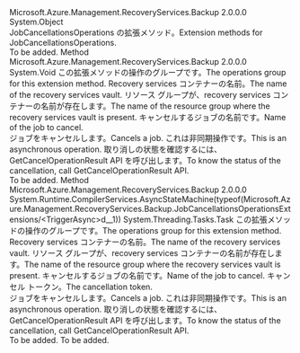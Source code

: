 <Type Name="JobCancellationsOperationsExtensions" FullName="Microsoft.Azure.Management.RecoveryServices.Backup.JobCancellationsOperationsExtensions">
  <TypeSignature Language="C#" Value="public static class JobCancellationsOperationsExtensions" />
  <TypeSignature Language="ILAsm" Value=".class public auto ansi abstract sealed beforefieldinit JobCancellationsOperationsExtensions extends System.Object" />
  <TypeSignature Language="DocId" Value="T:Microsoft.Azure.Management.RecoveryServices.Backup.JobCancellationsOperationsExtensions" />
  <TypeSignature Language="VB.NET" Value="Public Module JobCancellationsOperationsExtensions" />
  <TypeSignature Language="F#" Value="type JobCancellationsOperationsExtensions = class" />
  <AssemblyInfo>
    <AssemblyName>Microsoft.Azure.Management.RecoveryServices.Backup</AssemblyName>
    <AssemblyVersion>2.0.0.0</AssemblyVersion>
  </AssemblyInfo>
  <Base>
    <BaseTypeName>System.Object</BaseTypeName>
  </Base>
  <Interfaces />
  <Docs>
    <summary>
            <span data-ttu-id="14b23-101">JobCancellationsOperations の拡張メソッド。</span><span class="sxs-lookup"><span data-stu-id="14b23-101">Extension methods for JobCancellationsOperations.</span></span>
            </summary>
    <remarks>To be added.</remarks>
  </Docs>
  <Members>
    <Member MemberName="Trigger">
      <MemberSignature Language="C#" Value="public static void Trigger (this Microsoft.Azure.Management.RecoveryServices.Backup.IJobCancellationsOperations operations, string vaultName, string resourceGroupName, string jobName);" />
      <MemberSignature Language="ILAsm" Value=".method public static hidebysig void Trigger(class Microsoft.Azure.Management.RecoveryServices.Backup.IJobCancellationsOperations operations, string vaultName, string resourceGroupName, string jobName) cil managed" />
      <MemberSignature Language="DocId" Value="M:Microsoft.Azure.Management.RecoveryServices.Backup.JobCancellationsOperationsExtensions.Trigger(Microsoft.Azure.Management.RecoveryServices.Backup.IJobCancellationsOperations,System.String,System.String,System.String)" />
      <MemberSignature Language="VB.NET" Value="&lt;Extension()&gt;&#xA;Public Sub Trigger (operations As IJobCancellationsOperations, vaultName As String, resourceGroupName As String, jobName As String)" />
      <MemberSignature Language="F#" Value="static member Trigger : Microsoft.Azure.Management.RecoveryServices.Backup.IJobCancellationsOperations * string * string * string -&gt; unit" Usage="Microsoft.Azure.Management.RecoveryServices.Backup.JobCancellationsOperationsExtensions.Trigger (operations, vaultName, resourceGroupName, jobName)" />
      <MemberType>Method</MemberType>
      <AssemblyInfo>
        <AssemblyName>Microsoft.Azure.Management.RecoveryServices.Backup</AssemblyName>
        <AssemblyVersion>2.0.0.0</AssemblyVersion>
      </AssemblyInfo>
      <ReturnValue>
        <ReturnType>System.Void</ReturnType>
      </ReturnValue>
      <Parameters>
        <Parameter Name="operations" Type="Microsoft.Azure.Management.RecoveryServices.Backup.IJobCancellationsOperations" RefType="this" />
        <Parameter Name="vaultName" Type="System.String" />
        <Parameter Name="resourceGroupName" Type="System.String" />
        <Parameter Name="jobName" Type="System.String" />
      </Parameters>
      <Docs>
        <param name="operations">
            <span data-ttu-id="14b23-102">この拡張メソッドの操作のグループです。</span><span class="sxs-lookup"><span data-stu-id="14b23-102">The operations group for this extension method.</span></span>
            </param>
        <param name="vaultName">
            <span data-ttu-id="14b23-103">Recovery services コンテナーの名前。</span><span class="sxs-lookup"><span data-stu-id="14b23-103">The name of the recovery services vault.</span></span>
            </param>
        <param name="resourceGroupName">
            <span data-ttu-id="14b23-104">リソース グループが、recovery services コンテナーの名前が存在します。</span><span class="sxs-lookup"><span data-stu-id="14b23-104">The name of the resource group where the recovery services vault is present.</span></span>
            </param>
        <param name="jobName">
            <span data-ttu-id="14b23-105">キャンセルするジョブの名前です。</span><span class="sxs-lookup"><span data-stu-id="14b23-105">Name of the job to cancel.</span></span>
            </param>
        <summary>
            <span data-ttu-id="14b23-106">ジョブをキャンセルします。</span><span class="sxs-lookup"><span data-stu-id="14b23-106">Cancels a job.</span></span> <span data-ttu-id="14b23-107">これは非同期操作です。</span><span class="sxs-lookup"><span data-stu-id="14b23-107">This is an asynchronous operation.</span></span> <span data-ttu-id="14b23-108">取り消しの状態を確認するには、GetCancelOperationResult API を呼び出します。</span><span class="sxs-lookup"><span data-stu-id="14b23-108">To know the status of the cancellation, call GetCancelOperationResult API.</span></span>
            </summary>
        <remarks>To be added.</remarks>
      </Docs>
    </Member>
    <Member MemberName="TriggerAsync">
      <MemberSignature Language="C#" Value="public static System.Threading.Tasks.Task TriggerAsync (this Microsoft.Azure.Management.RecoveryServices.Backup.IJobCancellationsOperations operations, string vaultName, string resourceGroupName, string jobName, System.Threading.CancellationToken cancellationToken = null);" />
      <MemberSignature Language="ILAsm" Value=".method public static hidebysig class System.Threading.Tasks.Task TriggerAsync(class Microsoft.Azure.Management.RecoveryServices.Backup.IJobCancellationsOperations operations, string vaultName, string resourceGroupName, string jobName, valuetype System.Threading.CancellationToken cancellationToken) cil managed" />
      <MemberSignature Language="DocId" Value="M:Microsoft.Azure.Management.RecoveryServices.Backup.JobCancellationsOperationsExtensions.TriggerAsync(Microsoft.Azure.Management.RecoveryServices.Backup.IJobCancellationsOperations,System.String,System.String,System.String,System.Threading.CancellationToken)" />
      <MemberSignature Language="F#" Value="static member TriggerAsync : Microsoft.Azure.Management.RecoveryServices.Backup.IJobCancellationsOperations * string * string * string * System.Threading.CancellationToken -&gt; System.Threading.Tasks.Task" Usage="Microsoft.Azure.Management.RecoveryServices.Backup.JobCancellationsOperationsExtensions.TriggerAsync (operations, vaultName, resourceGroupName, jobName, cancellationToken)" />
      <MemberType>Method</MemberType>
      <AssemblyInfo>
        <AssemblyName>Microsoft.Azure.Management.RecoveryServices.Backup</AssemblyName>
        <AssemblyVersion>2.0.0.0</AssemblyVersion>
      </AssemblyInfo>
      <Attributes>
        <Attribute>
          <AttributeName>System.Runtime.CompilerServices.AsyncStateMachine(typeof(Microsoft.Azure.Management.RecoveryServices.Backup.JobCancellationsOperationsExtensions/&lt;TriggerAsync&gt;d__1))</AttributeName>
        </Attribute>
      </Attributes>
      <ReturnValue>
        <ReturnType>System.Threading.Tasks.Task</ReturnType>
      </ReturnValue>
      <Parameters>
        <Parameter Name="operations" Type="Microsoft.Azure.Management.RecoveryServices.Backup.IJobCancellationsOperations" RefType="this" />
        <Parameter Name="vaultName" Type="System.String" />
        <Parameter Name="resourceGroupName" Type="System.String" />
        <Parameter Name="jobName" Type="System.String" />
        <Parameter Name="cancellationToken" Type="System.Threading.CancellationToken" />
      </Parameters>
      <Docs>
        <param name="operations">
            <span data-ttu-id="14b23-109">この拡張メソッドの操作のグループです。</span><span class="sxs-lookup"><span data-stu-id="14b23-109">The operations group for this extension method.</span></span>
            </param>
        <param name="vaultName">
            <span data-ttu-id="14b23-110">Recovery services コンテナーの名前。</span><span class="sxs-lookup"><span data-stu-id="14b23-110">The name of the recovery services vault.</span></span>
            </param>
        <param name="resourceGroupName">
            <span data-ttu-id="14b23-111">リソース グループが、recovery services コンテナーの名前が存在します。</span><span class="sxs-lookup"><span data-stu-id="14b23-111">The name of the resource group where the recovery services vault is present.</span></span>
            </param>
        <param name="jobName">
            <span data-ttu-id="14b23-112">キャンセルするジョブの名前です。</span><span class="sxs-lookup"><span data-stu-id="14b23-112">Name of the job to cancel.</span></span>
            </param>
        <param name="cancellationToken">
            <span data-ttu-id="14b23-113">キャンセル トークン。</span><span class="sxs-lookup"><span data-stu-id="14b23-113">The cancellation token.</span></span>
            </param>
        <summary>
            <span data-ttu-id="14b23-114">ジョブをキャンセルします。</span><span class="sxs-lookup"><span data-stu-id="14b23-114">Cancels a job.</span></span> <span data-ttu-id="14b23-115">これは非同期操作です。</span><span class="sxs-lookup"><span data-stu-id="14b23-115">This is an asynchronous operation.</span></span> <span data-ttu-id="14b23-116">取り消しの状態を確認するには、GetCancelOperationResult API を呼び出します。</span><span class="sxs-lookup"><span data-stu-id="14b23-116">To know the status of the cancellation, call GetCancelOperationResult API.</span></span>
            </summary>
        <returns>To be added.</returns>
        <remarks>To be added.</remarks>
      </Docs>
    </Member>
  </Members>
</Type>